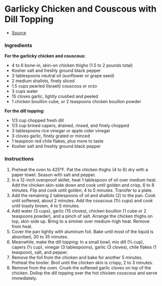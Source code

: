 # Garlicky Chicken and Couscous with Dill Topping

- [Source](https://www.tiktok.com/@carolinagelen/video/7416901520387542304?_t=8pucQEJ29wR&_r=1)

### Ingredients

**For the garlicky chicken and couscous:**
- 4 to 6 bone-in, skin-on chicken thighs (1.5 to 2 pounds total)
- Kosher salt and freshly ground black pepper
- 3 tablespoons neutral oil (sunflower or grape seed)
- 2 medium shallots, finely sliced
- 1.5 cups pearled (Israeli) couscous or orzo
- 3 cups water
- 15 cloves garlic, lightly crushed and peeled
- 1 chicken bouillon cube, or 2 teaspoons chicken bouillon powder

**For the dill topping:**
- 1/3 cup chopped fresh dill
- 1/3 cup brined capers, drained, rinsed, and finely chopped
- 3 tablespoons rice vinegar or apple cider vinegar
- 3 cloves garlic, finely grated or minced
- 1 teaspoon red chile flakes, plus more to taste
- Kosher salt and freshly ground black pepper

### Instructions

1. Preheat the oven to 425°F. Pat the chicken thighs (4 to 6) dry with a paper towel. Season with salt and pepper.
2. In a 12-inch ovenproof skillet, heat 1 tablespoon of oil over medium heat. Add the chicken skin-side down and cook until golden and crisp, 6 to 8 minutes. Flip and cook until golden, 4 to 5 minutes. Transfer to a plate.
3. Add the remaining 2 tablespoons of oil and shallots (2) to the pan. Cook until softened, about 2 minutes. Add the couscous (1½ cups) and cook until toasty brown, 4 to 5 minutes.
4. Add water (3 cups), garlic (15 cloves), chicken bouillon (1 cube or 2 teaspoons powder), and a pinch of salt. Arrange the chicken thighs on top, skin-side up. Bring to a simmer over medium-high heat. Remove from heat.
5. Cover the pan tightly with aluminum foil. Bake until most of the liquid is absorbed, 30 to 35 minutes.
6. Meanwhile, make the dill topping: In a small bowl, mix dill (⅓ cup), capers (⅓ cup), vinegar (3 tablespoons), garlic (3 cloves), chile flakes (1 teaspoon), salt, and pepper.
7. Remove the foil from the chicken and bake for another 5 minutes. Preheat the broiler. Broil until the chicken skin is crispy, 2 to 3 minutes.
8. Remove from the oven. Crush the softened garlic cloves on top of the chicken. Dollop the dill topping over the hot chicken couscous and serve immediately.
